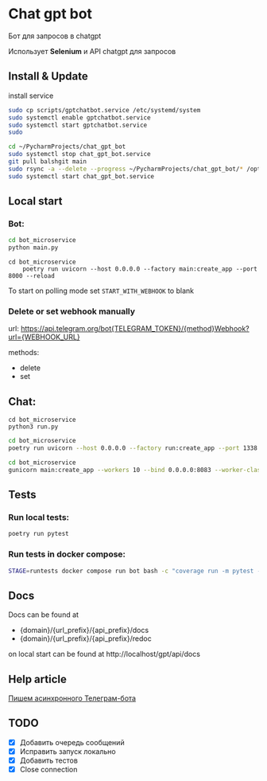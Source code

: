 # Chat gpt bot
Бот для запросов в chatgpt

Использует **Selenium** и API chatgpt для запросов 

## Install & Update

install service

```bash
sudo cp scripts/gptchatbot.service /etc/systemd/system
sudo systemctl enable gptchatbot.service
sudo systemctl start gptchatbot.service
sudo 
```

    

```bash
cd ~/PycharmProjects/chat_gpt_bot
sudo systemctl stop chat_gpt_bot.service
git pull balshgit main
sudo rsync -a --delete --progress ~/PycharmProjects/chat_gpt_bot/* /opt/chat_gpt_bot/ --exclude .git
sudo systemctl start chat_gpt_bot.service
```

## Local start

### Bot:

```bash
cd bot_microservice
python main.py
```

```shell
cd bot_microservice
	poetry run uvicorn --host 0.0.0.0 --factory main:create_app --port 8000 --reload
```

To start on polling mode set `START_WITH_WEBHOOK` to blank


### Delete or set webhook manually

url: https://api.telegram.org/bot{TELEGRAM_TOKEN}/{method}Webhook?url={WEBHOOK_URL}

methods:
- delete
- set


## Chat:

```shell
cd bot_microservice
python3 run.py
```


```bash
cd bot_microservice
poetry run uvicorn --host 0.0.0.0 --factory run:create_app --port 1338 --reload
```

```bash
cd bot_microservice
gunicorn main:create_app --workers 10 --bind 0.0.0.0:8083 --worker-class uvicorn.workers.UvicornWorker --timeout 150 --max-requests 2000 --max-requests-jitter 400
```


## Tests

### Run local tests:
```bash
poetry run pytest
```

### Run tests in docker compose:
```bash
STAGE=runtests docker compose run bot bash -c "coverage run -m pytest -vv --exitfirst && poetry run coverage report"
```

## Docs
Docs can be found at

- {domain}/{url_prefix}/{api_prefix}/docs
- {domain}/{url_prefix}/{api_prefix}/redoc

on local start can be found at http://localhost/gpt/api/docs

## Help article

[Пишем асинхронного Телеграм-бота](https://habr.com/ru/company/kts/blog/598575/)


## TODO

- [x] Добавить очередь сообщений
- [x] Исправить запуск локально
- [x] Добавить тестов
- [x] Close connection
